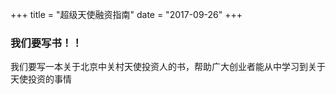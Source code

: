 +++
title = "超级天使融资指南"
date = "2017-09-26"
+++

### 我们要写书！！

我们要写一本关于北京中关村天使投资人的书，帮助广大创业者能从中学习到关于天使投资的事情
